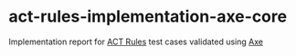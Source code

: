 # act-rules-implementation-axe-core

Implementation report for [ACT Rules](https://github.com/act-rules/act-rules.github.io) test cases validated using [Axe](https://github.com/dequelabs/axe-core)
